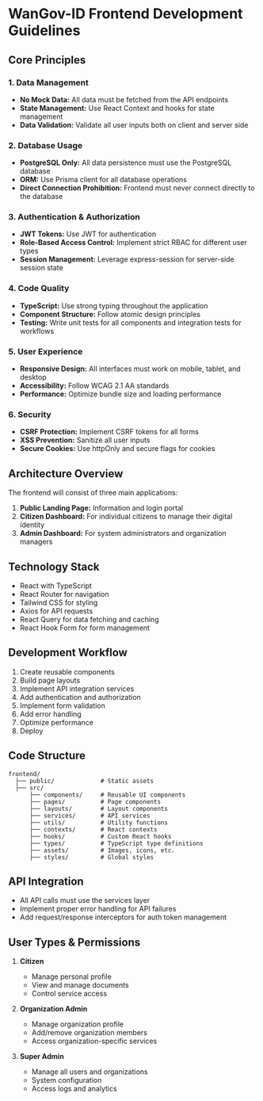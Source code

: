 # WanGov-ID Frontend Development Guidelines

## Core Principles

### 1. Data Management
- **No Mock Data:** All data must be fetched from the API endpoints
- **State Management:** Use React Context and hooks for state management
- **Data Validation:** Validate all user inputs both on client and server side

### 2. Database Usage
- **PostgreSQL Only:** All data persistence must use the PostgreSQL database
- **ORM:** Use Prisma client for all database operations
- **Direct Connection Prohibition:** Frontend must never connect directly to the database

### 3. Authentication & Authorization
- **JWT Tokens:** Use JWT for authentication
- **Role-Based Access Control:** Implement strict RBAC for different user types
- **Session Management:** Leverage express-session for server-side session state

### 4. Code Quality
- **TypeScript:** Use strong typing throughout the application
- **Component Structure:** Follow atomic design principles
- **Testing:** Write unit tests for all components and integration tests for workflows

### 5. User Experience
- **Responsive Design:** All interfaces must work on mobile, tablet, and desktop
- **Accessibility:** Follow WCAG 2.1 AA standards
- **Performance:** Optimize bundle size and loading performance

### 6. Security
- **CSRF Protection:** Implement CSRF tokens for all forms
- **XSS Prevention:** Sanitize all user inputs
- **Secure Cookies:** Use httpOnly and secure flags for cookies

## Architecture Overview

The frontend will consist of three main applications:
1. **Public Landing Page:** Information and login portal
2. **Citizen Dashboard:** For individual citizens to manage their digital identity
3. **Admin Dashboard:** For system administrators and organization managers

## Technology Stack
- React with TypeScript
- React Router for navigation
- Tailwind CSS for styling
- Axios for API requests
- React Query for data fetching and caching
- React Hook Form for form management

## Development Workflow
1. Create reusable components
2. Build page layouts
3. Implement API integration services
4. Add authentication and authorization
5. Implement form validation
6. Add error handling
7. Optimize performance
8. Deploy

## Code Structure
```
frontend/
  ├── public/             # Static assets
  ├── src/
      ├── components/     # Reusable UI components
      ├── pages/          # Page components
      ├── layouts/        # Layout components
      ├── services/       # API services
      ├── utils/          # Utility functions
      ├── contexts/       # React contexts
      ├── hooks/          # Custom React hooks
      ├── types/          # TypeScript type definitions
      ├── assets/         # Images, icons, etc.
      ├── styles/         # Global styles
```

## API Integration
- All API calls must use the services layer
- Implement proper error handling for API failures
- Add request/response interceptors for auth token management

## User Types & Permissions
1. **Citizen**
   - Manage personal profile
   - View and manage documents
   - Control service access
   
2. **Organization Admin**
   - Manage organization profile
   - Add/remove organization members
   - Access organization-specific services
   
3. **Super Admin**
   - Manage all users and organizations
   - System configuration
   - Access logs and analytics
